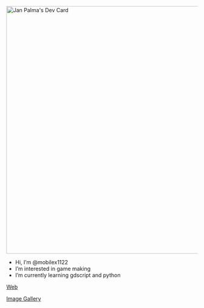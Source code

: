 <a href="https://app.daily.dev/mobilex1122"><img src="https://api.daily.dev/devcards/v2/tT4mMZK7hDxJXw6jtDyNe.png?type=wide&r=eed" width="652" alt="Jan Palma's Dev Card"/></a>

- Hi, I’m @mobilex1122
- I’m interested in game making
- I’m currently learning gdscript and python

[Web](http://www.mobilex1122.eu/)

[Image Gallery](https://gallery.mobilex1122.eu/)

<!---
mobilex1122/mobilex1122 is a ✨ special ✨ repository because its `README.md` (this file) appears on your GitHub profile.
You can click the Preview link to take a look at your changes.
--->

